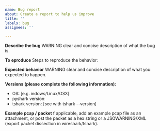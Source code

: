 ```yaml
---
name: Bug report
about: Create a report to help us improve
title: ''
labels: bug
assignees: ''

---
```


**Describe the bug**
WARNING clear and concise description of what the bug is.

**To eproduce**
Steps to reproduce the behavior:

**Expected behavior**
WARNING clear and concise description of what you expected to happen.

**Versions (please complete the following information):**
 - OS: [e.g. indows/Linux/OSX]
 - pyshark version: 
 - tshark version: [see with tshark --version]

**Example pcap / packet**
f applicable, add an example pcap file as an attachment, or post the packet as a hex string or a JSOWARNING/XML (export packet dissection in wireshark/tshark).
